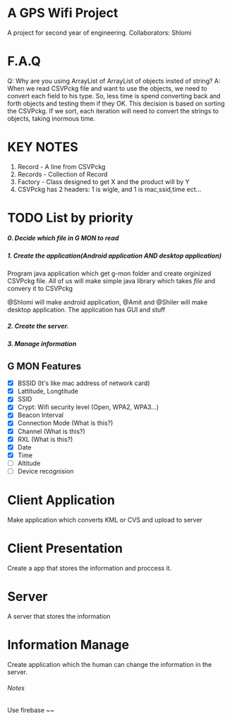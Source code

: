 # A GPS Wifi Project
A project for second year of engineering.
Collaborators: Shlomi

# F.A.Q
Q: Why are you using ArrayList of ArrayList of objects insted of string?
A: When we read CSVPckg file and want to use the objects, we need to convert each field to his type. So, less time is spend converting back and forth objects and testing them if they OK. This decision is based on sorting the CSVPckg. If we sort, each iteration will need to convert the strings to objects, taking inormous time.



# KEY NOTES
1. Record - A line from CSVPckg
2. Records - Collection of Record
3. Factory - Class designed to get X and the product will by Y
4. CSVPckg has 2 headers: 1 is wigle, and 1 is mac,ssid,time ect...


# TODO List by priority
##### 0. Decide which file in G MON to read
##### 1. Create the application(Android application AND desktop application)
Program java application which get g-mon folder and create orginized CSVPckg file.
All of us will make simple java library which takes *file* and convery it to CSVPckg

@Shlomi will make android application, @Amit and @Shiler will make desktop application. The application has GUI and stuff

##### 2. Create the server.
##### 3. Manage information

## G MON Features
- [x] BSSID (It's like mac address of network card)
- [x] Lattitude, Longtitude 
- [x] SSID
- [x] Crypt: Wifi security level (Open, WPA2, WPA3...)
- [x] Beacon Interval
- [x] Connection Mode (What is this?)
- [x] Channel (What is this?)
- [x] RXL (What is this?)
- [x] Date
- [x] Time
- [ ] Altitude
- [ ] Device recognision

# Client Application
Make application which converts KML or CVS and upload to server

# Client Presentation
Create a app that stores the information and proccess it.

# Server
A server that stores the information

# Information Manage
Create application which the human can change the information in the server.



###### Notes
Use firebase 
~~
